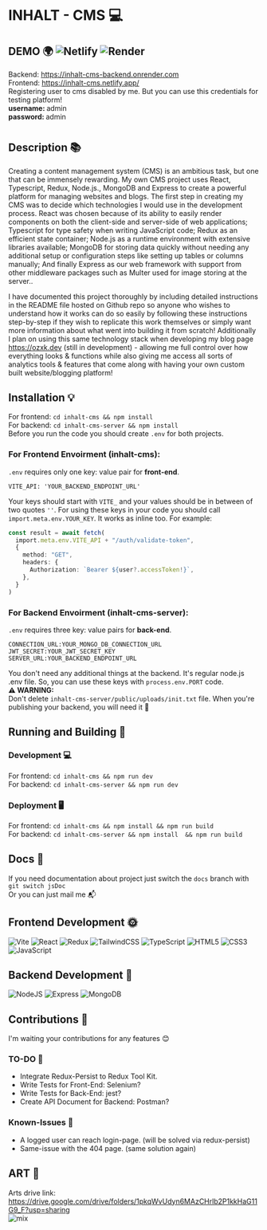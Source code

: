 # INHALT - CMS 💻
## DEMO 🌍 ![Netlify](https://img.shields.io/netlify/7359500f-a137-4bc3-99e9-d94f3fd0d0b9?logo=netlify) ![Render](https://img.shields.io/badge/Render-passing-brightgreen?logo=render)
 Backend: https://inhalt-cms-backend.onrender.com
 <br>
 Frontend: https://inhalt-cms.netlify.app/
 <br>
 Registering user to cms disabled by me. But you can use this credentials for testing platform! <br>
 <strong>username: </strong> admin
 <br>
 <strong>password: </strong> admin
 #
## Description 📚
 Creating a content management system (CMS) is an ambitious task, but one that can be immensely rewarding.
 My own CMS project uses React, Typescript, Redux, Node.js., MongoDB and Express to create a powerful platform for managing websites and blogs. 
 The first step in creating my CMS was to decide which technologies I would use in the development process. 
 React was chosen because of its ability to easily render components on both the client-side and server-side of web applications; 
 Typescript for type safety when writing JavaScript code; Redux as an efficient state container; 
 Node.js as a runtime environment with extensive libraries available; 
 MongoDB for storing data quickly without needing any additional setup or configuration steps like setting up tables or columns manually; 
 And finally Express as our web framework with support from other middleware packages such 
 as Multer used for image storing at the server..  
 
  I have documented this project thoroughly by including detailed instructions in the README file hosted on Github repo so anyone who 
  wishes to understand how it works can do so easily by following these instructions step-by-step if they wish to replicate this work 
  themselves or simply want more information about what went into building it from scratch! Additionally I plan on using this same 
  technology stack when developing my blog page https://ozxk.dev (still in development) - allowing me full control over how everything looks & 
  functions while also 
  giving me access all sorts of analytics tools & features that come along with having your own custom built website/blogging platform! 

## Installation 💡 
 For frontend: `cd inhalt-cms && npm install` <br>
 For backend:  `cd inhalt-cms-server && npm install` <br>
 Before you run the code you should create `.env` for both projects.
 ### For Frontend Envoirment (inhalt-cms):
  `.env` requires only one key: value pair for **front-end**.
  ```.env
  VITE_API: 'YOUR_BACKEND_ENDPOINT_URL'
  ```
  Your keys should start with `VITE_` and your values should be in between of two quotes `''`.
  For using these keys in your code you should call `import.meta.env.YOUR_KEY`. It works as inline too. For example:
  ```typescript
  const result = await fetch(
    import.meta.env.VITE_API + "/auth/validate-token",
    {
      method: "GET",
      headers: {
        Authorization: `Bearer ${user?.accessToken!}`,
      },
    }
  )
  ```
  ### For Backend Envoirment (inhalt-cms-server):
  `.env` requires three key: value pairs for **back-end**.
  ```.env
  CONNECTION_URL:YOUR_MONGO_DB_CONNECTION_URL
  JWT_SECRET:YOUR_JWT_SECRET_KEY
  SERVER_URL:YOUR_BACKEND_ENDPOINT_URL
  ```
  You don't need any additional things at the backend. It's regular node.js .env file. So, you can use these keys with `process.env.PORT` code. <br>
  **⚠️ WARNING:** <br> 
  Don't delete `inhalt-cms-server/public/uploads/init.txt` file. When you're publishing your backend, you will need it 🤣

## Running and Building 🎁
 ### Development 💻
  For frontend: `cd inhalt-cms && npm run dev` <br>
  For backend:  `cd inhalt-cms-server && npm run dev` <br>
 ### Deployment 🖥️
  For frontend: `cd inhalt-cms && npm install && npm run build` <br>
  For backend:  `cd inhalt-cms-server && npm install  && npm run build` <br>
  
## Docs 📝
 If you need documentation about project just switch the `docs` branch with `git switch jsDoc` <br>
 Or you can just mail me 📬
 
## Frontend Development 🌞 
 ![Vite](https://img.shields.io/badge/vite-vite?style=for-the-badge&logo=vite&logoColor=white&color=purple) 
 ![React](https://img.shields.io/badge/react-%2320232a.svg?style=for-the-badge&logo=react&logoColor=%2361DAFB) 
 ![Redux](https://img.shields.io/badge/redux-%23593d88.svg?style=for-the-badge&logo=redux&logoColor=white)
 ![TailwindCSS](https://img.shields.io/badge/tailwindcss-tailwindcss?style=for-the-badge&logo=tailwindcss&logoColor=white&color=blue) 
 ![TypeScript](https://img.shields.io/badge/typescript-%23007ACC.svg?style=for-the-badge&logo=typescript&logoColor=white) 
 ![HTML5](https://img.shields.io/badge/html5-%23E34F26.svg?style=for-the-badge&logo=html5&logoColor=white) 
 ![CSS3](https://img.shields.io/badge/css3-%231572B6.svg?style=for-the-badge&logo=css3&logoColor=white) 
 ![JavaScript](https://img.shields.io/badge/javascript-%23323330.svg?style=for-the-badge&logo=javascript&logoColor=%23F7DF1E) 
  
## Backend Development 🌚 
 ![NodeJS](https://img.shields.io/badge/node.js-6DA55F?style=for-the-badge&logo=node.js&logoColor=white) 
 ![Express](https://img.shields.io/badge/express-express?style=for-the-badge&logo=express&logoColor=white&color=black) 
 ![MongoDB](https://img.shields.io/badge/mongodb-mongodb?style=for-the-badge&logo=mongodb&logoColor=white&color=darkgreen)
 
## Contributions 👐
 I'm waiting your contributions for any features 😊
 ### TO-DO 📝
 * Integrate Redux-Persist to Redux Tool Kit.
 * Write Tests for Front-End: Selenium?
 * Write Tests for Back-End: jest?
 * Create API Document for Backend: Postman?
 
 ### Known-Issues 🛑
 * A logged user can reach login-page. (will be solved via redux-persist)
 * Same-issue with the 404 page. (same solution again)
 
## ART 🎨
Arts drive link: https://drive.google.com/drive/folders/1pkqWvUdyn6MAzCHrlb2P1kkHaG11G9_F?usp=sharing
<br>
![mix](https://user-images.githubusercontent.com/47363718/212567762-52c52f64-f769-47d7-a7dc-5b91b2685b83.png)


